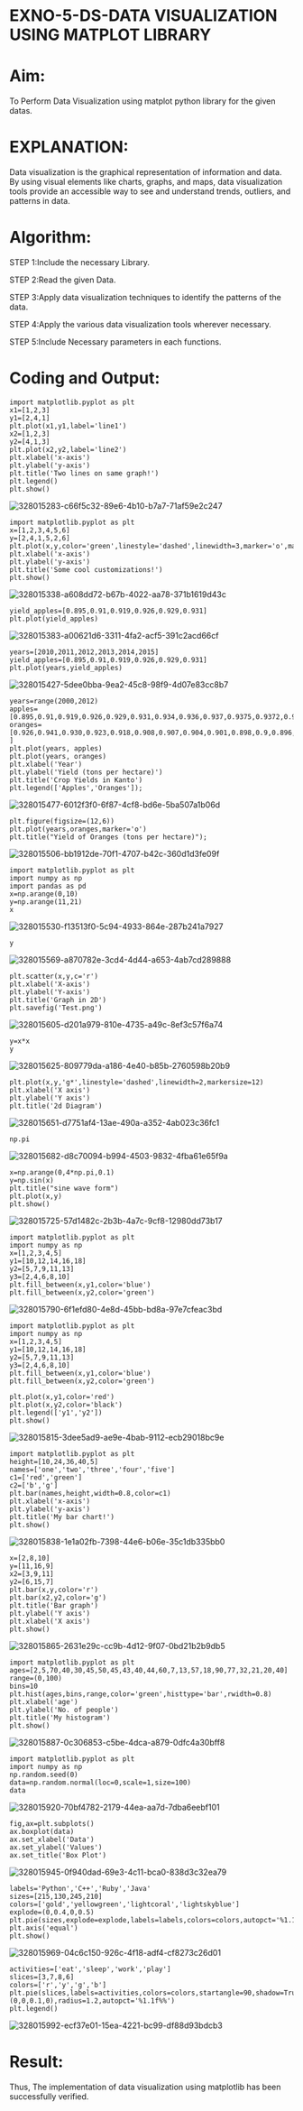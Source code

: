 # EXNO-5-DS-DATA VISUALIZATION USING MATPLOT LIBRARY

# Aim:
  To Perform Data Visualization using matplot python library for the given datas.

# EXPLANATION:
Data visualization is the graphical representation of information and data. By using visual elements like charts, graphs, and maps, data visualization tools provide an accessible way to see and understand trends, outliers, and patterns in data.

# Algorithm:
STEP 1:Include the necessary Library.

STEP 2:Read the given Data.

STEP 3:Apply data visualization techniques to identify the patterns of the data.

STEP 4:Apply the various data visualization tools wherever necessary.

STEP 5:Include Necessary parameters in each functions.

# Coding and Output:
 ```
import matplotlib.pyplot as plt
x1=[1,2,3]
y1=[2,4,1]
plt.plot(x1,y1,label='line1')
x2=[1,2,3]
y2=[4,1,3]
plt.plot(x2,y2,label='line2')
plt.xlabel('x-axis')
plt.ylabel('y-axis')
plt.title('Two lines on same graph!')
plt.legend()
plt.show()
```
![328015283-c66f5c32-89e6-4b10-b7a7-71af59e2c247](https://github.com/user-attachments/assets/b57d4498-157f-41d0-b982-30dc309f6ba6)
```
import matplotlib.pyplot as plt
x=[1,2,3,4,5,6]
y=[2,4,1,5,2,6]
plt.plot(x,y,color='green',linestyle='dashed',linewidth=3,marker='o',markerfacecolor='blue',markersize=12)
plt.xlabel('x-axis')
plt.ylabel('y-axis')
plt.title('Some cool customizations!')
plt.show()
```
![328015338-a608dd72-b67b-4022-aa78-371b1619d43c](https://github.com/user-attachments/assets/6e47808d-210b-47bb-bc7e-82943399dac3)
```
yield_apples=[0.895,0.91,0.919,0.926,0.929,0.931]
plt.plot(yield_apples)
```
![328015383-a00621d6-3311-4fa2-acf5-391c2acd66cf](https://github.com/user-attachments/assets/9aaef014-2efe-48d9-bc59-d508201bb763)
```
years=[2010,2011,2012,2013,2014,2015]
yield_apples=[0.895,0.91,0.919,0.926,0.929,0.931]
plt.plot(years,yield_apples)
```
![328015427-5dee0bba-9ea2-45c8-98f9-4d07e83cc8b7](https://github.com/user-attachments/assets/4e25fc59-d57c-4052-a9ad-d7c0e7004615)
```
years=range(2000,2012)
apples=[0.895,0.91,0.919,0.926,0.929,0.931,0.934,0.936,0.937,0.9375,0.9372,0.939]
oranges=[0.926,0.941,0.930,0.923,0.918,0.908,0.907,0.904,0.901,0.898,0.9,0.896, ]
plt.plot(years, apples)
plt.plot(years, oranges)
plt.xlabel('Year')
plt.ylabel('Yield (tons per hectare)')
plt.title('Crop Yields in Kanto')
plt.legend(['Apples','Oranges']);
```
![328015477-6012f3f0-6f87-4cf8-bd6e-5ba507a1b06d](https://github.com/user-attachments/assets/3ba44aa9-c936-48ab-b5e5-812cae6e5e2c)
```
plt.figure(figsize=(12,6))
plt.plot(years,oranges,marker='o')
plt.title("Yield of Oranges (tons per hectare)");
```
![328015506-bb1912de-70f1-4707-b42c-360d1d3fe09f](https://github.com/user-attachments/assets/8575585e-45d1-4cff-a27a-05f7eaf9e803)
```
import matplotlib.pyplot as plt
import numpy as np
import pandas as pd
x=np.arange(0,10)
y=np.arange(11,21)
x
```
![328015530-f13513f0-5c94-4933-864e-287b241a7927](https://github.com/user-attachments/assets/371d9253-5b28-4d08-b5fb-271bc7a390a1)
```
y
```
![328015569-a870782e-3cd4-4d44-a653-4ab7cd289888](https://github.com/user-attachments/assets/5d1fdb8b-f2f3-4c88-a161-7c24c423d36c)
```
plt.scatter(x,y,c='r')
plt.xlabel('X-axis')
plt.ylabel('Y-axis')
plt.title('Graph in 2D')
plt.savefig('Test.png')
```
![328015605-d201a979-810e-4735-a49c-8ef3c57f6a74](https://github.com/user-attachments/assets/550c5481-eb41-4c41-a640-b3c14c24741d)
```
y=x*x
y
```
![328015625-809779da-a186-4e40-b85b-2760598b20b9](https://github.com/user-attachments/assets/076f2b58-1f10-4af5-bf0f-2fb77074c137)
```
plt.plot(x,y,'g*',linestyle='dashed',linewidth=2,markersize=12)
plt.xlabel('X axis')
plt.ylabel('Y axis')
plt.title('2d Diagram')
```
![328015651-d7751af4-13ae-490a-a352-4ab023c36fc1](https://github.com/user-attachments/assets/d2c18396-c9c5-4572-b249-7d15e32f6c12)
```
np.pi
```
![328015682-d8c70094-b994-4503-9832-4fba61e65f9a](https://github.com/user-attachments/assets/73364814-2c3a-4102-8f2b-f5bf34aa017a)
```
x=np.arange(0,4*np.pi,0.1)
y=np.sin(x)
plt.title("sine wave form")
plt.plot(x,y)
plt.show()
```
![328015725-57d1482c-2b3b-4a7c-9cf8-12980dd73b17](https://github.com/user-attachments/assets/0354a4d2-7271-49f2-8336-b3b04efcfc9b)
```
import matplotlib.pyplot as plt
import numpy as np
x=[1,2,3,4,5]
y1=[10,12,14,16,18]
y2=[5,7,9,11,13]
y3=[2,4,6,8,10]
plt.fill_between(x,y1,color='blue')
plt.fill_between(x,y2,color='green')
```
![328015790-6f1efd80-4e8d-45bb-bd8a-97e7cfeac3bd](https://github.com/user-attachments/assets/3b876f09-466d-46a1-a6e3-d57d8d5a40a3)
```
import matplotlib.pyplot as plt
import numpy as np
x=[1,2,3,4,5]
y1=[10,12,14,16,18]
y2=[5,7,9,11,13]
y3=[2,4,6,8,10]
plt.fill_between(x,y1,color='blue')
plt.fill_between(x,y2,color='green')

plt.plot(x,y1,color='red')
plt.plot(x,y2,color='black')
plt.legend(['y1','y2'])
plt.show()
```
![328015815-3dee5ad9-ae9e-4bab-9112-ecb29018bc9e](https://github.com/user-attachments/assets/42c5cf94-4273-4dc7-83f4-7a456e3dc951)
```
import matplotlib.pyplot as plt
height=[10,24,36,40,5]
names=['one','two','three','four','five']
c1=['red','green']
c2=['b','g']
plt.bar(names,height,width=0.8,color=c1)
plt.xlabel('x-axis')
plt.ylabel('y-axis')
plt.title('My bar chart!')
plt.show()
```
![328015838-1e1a02fb-7398-44e6-b06e-35c1db335bb0](https://github.com/user-attachments/assets/d7152531-bde3-4e5d-be09-50b1db1dca20)
```
x=[2,8,10]
y=[11,16,9]
x2=[3,9,11]
y2=[6,15,7]
plt.bar(x,y,color='r')
plt.bar(x2,y2,color='g')
plt.title('Bar graph')
plt.ylabel('Y axis')
plt.xlabel('X axis')
plt.show()
```
![328015865-2631e29c-cc9b-4d12-9f07-0bd21b2b9db5](https://github.com/user-attachments/assets/2ed719fa-85d5-46c5-a041-876a3eab8cf0)
```
import matplotlib.pyplot as plt
ages=[2,5,70,40,30,45,50,45,43,40,44,60,7,13,57,18,90,77,32,21,20,40]
range=(0,100)
bins=10
plt.hist(ages,bins,range,color='green',histtype='bar',rwidth=0.8)
plt.xlabel('age')
plt.ylabel('No. of people')
plt.title('My histogram')
plt.show()
```
![328015887-0c306853-c5be-4dca-a879-0dfc4a30bff8](https://github.com/user-attachments/assets/52849a1d-cc95-4608-840e-aeed7b5d00c0)
```
import matplotlib.pyplot as plt
import numpy as np
np.random.seed(0)
data=np.random.normal(loc=0,scale=1,size=100)
data
```
![328015920-70bf4782-2179-44ea-aa7d-7dba6eebf101](https://github.com/user-attachments/assets/3a77295a-0c2a-45c6-99f8-a9b13d1c4080)
```
fig,ax=plt.subplots()
ax.boxplot(data)
ax.set_xlabel('Data')
ax.set_ylabel('Values')
ax.set_title('Box Plot')
```
![328015945-0f940dad-69e3-4c11-bca0-838d3c32ea79](https://github.com/user-attachments/assets/f842defe-1581-4d3b-91a3-8cb676d9f436)
```
labels='Python','C++','Ruby','Java'
sizes=[215,130,245,210]
colors=['gold','yellowgreen','lightcoral','lightskyblue']
explode=(0,0.4,0,0.5)
plt.pie(sizes,explode=explode,labels=labels,colors=colors,autopct='%1.1f%%',shadow=True)
plt.axis('equal')
plt.show()
```
![328015969-04c6c150-926c-4f18-adf4-cf8273c26d01](https://github.com/user-attachments/assets/8a9eda52-43ee-49fe-8932-6df1cf87da9c)

```
activities=['eat','sleep','work','play']
slices=[3,7,8,6]
colors=['r','y','g','b']
plt.pie(slices,labels=activities,colors=colors,startangle=90,shadow=True,explode=(0,0,0.1,0),radius=1.2,autopct='%1.1f%%')
plt.legend()
```
![328015992-ecf37e01-15ea-4221-bc99-df88d93bdcb3](https://github.com/user-attachments/assets/e11e6da5-a1ea-4742-9f2b-fea9ae776f49)

# Result:
 Thus, The implementation of data visualization using matplotlib has been successfully verified.
